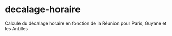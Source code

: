 # decalage-horaire
Calcule du décalage horaire en fonction de la Réunion pour Paris, Guyane et les Antilles
